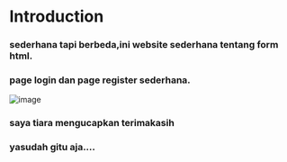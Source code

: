 # Introduction
### sederhana tapi berbeda,ini website sederhana tentang form html.
### page login dan page register sederhana.

![image](https://github.com/tiaradwim1306/uphtml/assets/120786669/8776b5da-a715-4e16-91a9-72b6925d70fa)

### saya tiara mengucapkan terimakasih 
### yasudah gitu aja....

